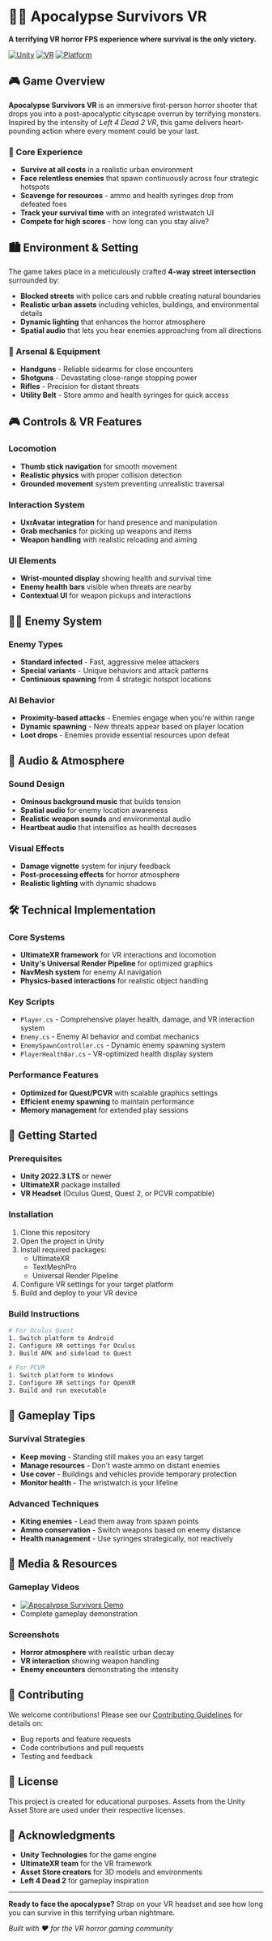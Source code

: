 # 🧟‍♂️ Apocalypse Survivors VR

**A terrifying VR horror FPS experience where survival is the only victory.**

[![Unity](https://img.shields.io/badge/Unity-2022.3+-blue.svg)](https://unity3d.com/)
[![VR](https://img.shields.io/badge/VR-Oculus%20Quest%20|%20PCVR-green.svg)](https://www.meta.com/quest/)
[![Platform](https://img.shields.io/badge/Platform-Windows%20|%20Android-orange.svg)](https://unity3d.com/unity/features/multiplatform)

## 🎮 Game Overview

**Apocalypse Survivors VR** is an immersive first-person horror shooter that drops you into a post-apocalyptic cityscape overrun by terrifying monsters. Inspired by the intensity of *Left 4 Dead 2 VR*, this game delivers heart-pounding action where every moment could be your last.

### 🎯 Core Experience
- **Survive at all costs** in a realistic urban environment
- **Face relentless enemies** that spawn continuously across four strategic hotspots
- **Scavenge for resources** - ammo and health syringes drop from defeated foes
- **Track your survival time** with an integrated wristwatch UI
- **Compete for high scores** - how long can you stay alive?

## 🏙️ Environment & Setting

The game takes place in a meticulously crafted **4-way street intersection** surrounded by:
- **Blocked streets** with police cars and rubble creating natural boundaries
- **Realistic urban assets** including vehicles, buildings, and environmental details
- **Dynamic lighting** that enhances the horror atmosphere
- **Spatial audio** that lets you hear enemies approaching from all directions

### 🔫 Arsenal & Equipment
- **Handguns** - Reliable sidearms for close encounters
- **Shotguns** - Devastating close-range stopping power
- **Rifles** - Precision for distant threats
- **Utility Belt** - Store ammo and health syringes for quick access

## 🎮 Controls & VR Features

### Locomotion
- **Thumb stick navigation** for smooth movement
- **Realistic physics** with proper collision detection
- **Grounded movement** system preventing unrealistic traversal

### Interaction System
- **UxrAvatar integration** for hand presence and manipulation
- **Grab mechanics** for picking up weapons and items
- **Weapon handling** with realistic reloading and aiming

### UI Elements
- **Wrist-mounted display** showing health and survival time
- **Enemy health bars** visible when threats are nearby
- **Contextual UI** for weapon pickups and interactions

## 🧟‍♂️ Enemy System

### Enemy Types
- **Standard infected** - Fast, aggressive melee attackers
- **Special variants** - Unique behaviors and attack patterns
- **Continuous spawning** from 4 strategic hotspot locations

### AI Behavior
- **Proximity-based attacks** - Enemies engage when you're within range
- **Dynamic spawning** - New threats appear based on player location
- **Loot drops** - Enemies provide essential resources upon defeat

## 🎵 Audio & Atmosphere

### Sound Design
- **Ominous background music** that builds tension
- **Spatial audio** for enemy location awareness
- **Realistic weapon sounds** and environmental audio
- **Heartbeat audio** that intensifies as health decreases

### Visual Effects
- **Damage vignette** system for injury feedback
- **Post-processing effects** for horror atmosphere
- **Realistic lighting** with dynamic shadows

## 🛠️ Technical Implementation

### Core Systems
- **UltimateXR framework** for VR interactions and locomotion
- **Unity's Universal Render Pipeline** for optimized graphics
- **NavMesh system** for enemy AI navigation
- **Physics-based interactions** for realistic object handling

### Key Scripts
- `Player.cs` - Comprehensive player health, damage, and VR interaction system
- `Enemy.cs` - Enemy AI behavior and combat mechanics
- `EnemySpawnController.cs` - Dynamic enemy spawning system
- `PlayerHealthBar.cs` - VR-optimized health display system

### Performance Features
- **Optimized for Quest/PCVR** with scalable graphics settings
- **Efficient enemy spawning** to maintain performance
- **Memory management** for extended play sessions

## 🚀 Getting Started

### Prerequisites
- **Unity 2022.3 LTS** or newer
- **UltimateXR** package installed
- **VR Headset** (Oculus Quest, Quest 2, or PCVR compatible)

### Installation
1. Clone this repository
2. Open the project in Unity
3. Install required packages:
   - UltimateXR
   - TextMeshPro
   - Universal Render Pipeline
4. Configure VR settings for your target platform
5. Build and deploy to your VR device

### Build Instructions
```bash
# For Oculus Quest
1. Switch platform to Android
2. Configure XR settings for Oculus
3. Build APK and sideload to Quest

# For PCVR
1. Switch platform to Windows
2. Configure XR settings for OpenXR
3. Build and run executable
```

## 🎯 Gameplay Tips

### Survival Strategies
- **Keep moving** - Standing still makes you an easy target
- **Manage resources** - Don't waste ammo on distant enemies
- **Use cover** - Buildings and vehicles provide temporary protection
- **Monitor health** - The wristwatch is your lifeline

### Advanced Techniques
- **Kiting enemies** - Lead them away from spawn points
- **Ammo conservation** - Switch weapons based on enemy distance
- **Health management** - Use syringes strategically, not reactively

## 🎥 Media & Resources

### Gameplay Videos
- [![Apocalypse Survivors Demo](https://img.youtube.com/vi/U-XgCW5fjq4/0.jpg)](https://www.youtube.com/watch?v=U-XgCW5fjq4) 
- Complete gameplay demonstration

### Screenshots
- **Horror atmosphere** with realistic urban decay
- **VR interaction** showing weapon handling
- **Enemy encounters** demonstrating the intensity

## 🤝 Contributing

We welcome contributions! Please see our [Contributing Guidelines](CONTRIBUTING.md) for details on:
- Bug reports and feature requests
- Code contributions and pull requests
- Testing and feedback

## 📄 License

This project is created for educational purposes. Assets from the Unity Asset Store are used under their respective licenses.

## 🙏 Acknowledgments

- **Unity Technologies** for the game engine
- **UltimateXR team** for the VR framework
- **Asset Store creators** for 3D models and environments
- **Left 4 Dead 2** for gameplay inspiration

---

**Ready to face the apocalypse?** Strap on your VR headset and see how long you can survive in this terrifying urban nightmare.

*Built with ❤️ for the VR horror gaming community*
